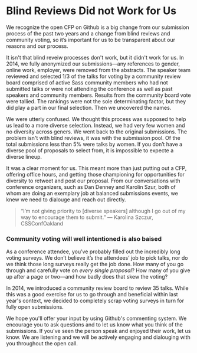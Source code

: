 # Blind Reviews Did not Work for Us

We recognize the open CFP on Github is a big change from our submission process of the past two years and a change from blind reviews and community voting, so it’s important for us to be transparent about our reasons and our process.

It isn't that blind reveiw processes don't work, but it didn't work for us. In 2014, we fully anonymized our submissions—any references to gender, online work, employer, were removed from the abstracts. The speaker team reviewed and selected 1/3 of the talks for voting by a community review board comprised of active Sass community members who had not submitted talks or were not attending the conference as well as past speakers and community members. Results from the community board vote were tallied. The rankings were not the sole determinating factor, but they did play a part in our final selection. Then we uncovered the names.

We were utterly confused. We thought this process was supposed to help us lead to a more diverse selection. Instead, we had very few women and no diversity across geners. We went back to the original submissions. The problem isn't with blind reviews, it was with the submission pool. Of the total submissions less than 5% were talks by women. If you don’t have a diverse pool of proposals to select from, it is impossible to expecte a diverse lineup.

It was a clear moment for us. This meant more than just putting out a CFP, offering office hours, and getting those championing for opportunities for diversity to retweet and post our proposal. From our conversations with conference organizers, such as Dan Denney and Karolin Szur, both of whom are doing an exemplary job at balanced submissions events, we knew we need to dialouge and reach out directly. 

> “I’m not giving priority to [diverse speakers] although I go out of my way to encourage them to submit.” — Karolina Szczur, CSSConfOakland

### Community voting will well intentioned is also baised

As a conference attendee, you’ve probably filled out the incredibly long voting surveys. We don’t believe it’s the attendees’ job to pick talks, nor do we think those long surveys really get the job done. How many of you go through and carefully vote on _every single proposal_? How many of you give up after a page or two—and how badly does that skew the voting? 

In 2014, we introduced a community review board to review 35 talks. While this was a good exercise for us to go through and beneficial within last year's context, we decided to completely scrap voting surveys in turn for fully open submissions. 

We hope you'll offer your input by using Github's commenting system. We encourage you to ask questions and to let us know what you think of the submissions. If you've seen the person speak and enjoyed their work, let us know. We are listening and we will be actively engaging and dialouging with you throughout the open call.  

